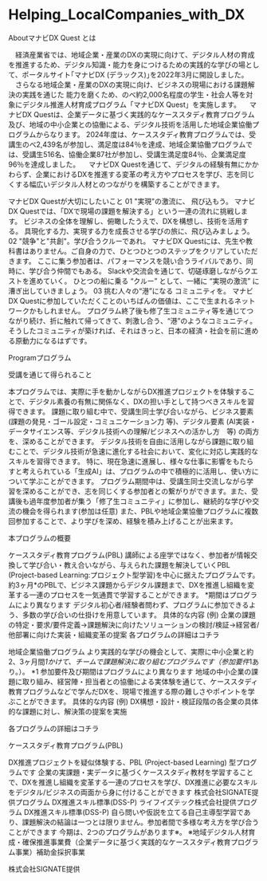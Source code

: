# Helping_LocalCompanies_with_DX

AboutマナビDX Quest とは

　経済産業省では、地域企業・産業のDXの実現に向けて、デジタル人材の育成を推進するため、デジタル知識・能力を身につけるための実践的な学びの場として、ポータルサイト｢マナビDX (デラックス)｣を2022年3月に開設しました。
　さらなる地域企業・産業のDXの実現に向け、ビジネスの現場における課題解決の実践を通じた 能力を磨くため、のべ約2,000名程度の学生・社会人等を対象にデジタル推進人材育成プログラム「マナビDX Quest」を実施します。
　マナビDX Questは、企業データに基づく実践的なケーススタディ教育プログラム及び、地域の中小企業との協働による、デジタル技術を活用した地域企業協働プログラムからなります。 2024年度は、ケーススタディ教育プログラムでは、受講生のべ2,439​名が参加し、満足度は84％を達成、地域企業協働プログラムでは、受講生516名、協働企業87社が参加し、受講生満足度84％、企業満足度96％を達成しました。
　マナビDX Questを通じて、デジタルの経験有無にかかわらず、企業におけるDXを推進する変革の考え方やプロセスを学び、志を同じくする幅広いデジタル人材とのつながりを構築することができます。

マナビDX Questが大切にしたいこと
01
"実現"の激流に、
飛び込もう。
マナビDX Questでは、「DXで現場の課題を解決する」という一連の流れに挑戦します。
ビジネスの全体を理解し、俯瞰したうえで、DXを構想し、技術を活用する。
具現化する力、実現する力を成長させる学びの旅に、飛び込みましょう。
02
"競争"と"共創"。学び合うクルーであれ。
マナビDX Questには、先生や教科書はありません。ご自身の力で、ひとつひとつのステップをクリアしていただきます。
ここに集う参加者は、パフォーマンスを競い合うライバルであり、同時に、学び合う仲間でもある。
Slackや交流会を通じて、切磋琢磨しながらクエストを進めていく。
ひとつの船に乗る “クルー” として、一緒に “実現の激流” に漕ぎ出していきましょう。
03
挑む人々の“港”になる
コミュニティを。
マナビDX Questに参加していただくことのいちばんの価値は、ここで生まれるネットワークかもしれません。
プログラム終了後も修了生コミュニティ等を通じてつながり続け、折に触れて帰ってきて、刺激し合う、“港”のようなコミュニティ。
そうしたコミュニティが築ければ、それはきっと、日本の経済・社会を前に進める原動力になるはずです。


Programプログラム

受講を通じて得られること

本プログラムでは、実際に手を動かしながらDX推進プロジェクトを体験することで、デジタル素養の有無に関係なく、DXの担い手として持つべきスキルを習得できます。
課題に取り組む中で、受講生同士学び合いながら、ビジネス要素(課題の発見・ゴール設定・コミュニケーション力 等)、デジタル要素 (AI実装・データサイエンス等、デジタル技術への理解/ビジネスへの活かし方　等) の両方を、深めることができます。
デジタル技術を自由に活用しながら課題に取り組むことで、デジタル技術が急速に進化する社会において、変化に対応し実践的なスキルを習得できます。
特に、現在急速に進展し、様々な仕事に影響をもたらすと考えられている「生成AI」は、プログラムの中で積極的に活用し、使い方について学ぶことができます。
プログラム期間中は、受講生同士交流しながら学習を深めることができ、志を同じくする参加者との繋がりができます。また、受講後も過年度参加者が集う「修了生コミュニティ」に参加し、継続的な学びや交流の機会を得られます(参加は任意)
また、PBLや地域企業協働プログラムに複数回参加することで、より学びを深め、経験を積み上げることが出来ます。


本プログラムの概要



ケーススタディ教育プログラム(PBL)
講師による座学ではなく、参加者が情報交換して学び合い・教え合いながら、与えられた課題を解決していくPBL (Project-based Learning:プロジェクト型学習)を中心に据えたプログラムです。
約3ヶ月*のPBLで、ビジネス課題からデジタル課題まで、DXを推進し組織を変革する一連のプロセスを一気通貫で学習することができます。
*期間はプログラムにより異なります
デジタル初心者/経験者問わず、プログラムに参加できるよう、多数の学び合いの仕掛けを用意しています。
具体的な内容 (例) 企業の課題の特定・要求/要件定義→課題解決に向けたソリューションの検討/検証→経営者/他部署に向けた実装・組織変革の提案 各プログラムの詳細はコチラ

地域企業協働プログラム
より実践的な学びの機会として、実際に中小企業と約2、3ヶ月間*1かけて、チームで課題解決に取り組むプログラムです（参加要件*1あり。）。
*1 参加要件及び期間はプログラムにより異なります
地域の中小企業の課題に取り組み、経営陣・担当者との協働による実体験を通じて、ケーススタディ教育プログラムなどで学んだDXを、現場で推進する際の難しさやポイントを学ぶことができます。
具体的な内容 (例) DX構想・設計・検証段階の各企業の具体的な課題に対し、解決策の提案を実施

各プログラムの詳細はコチラ


ケーススタディ教育プログラム(PBL)

DX推進プロジェクトを疑似体験する、PBL (Project-based Learning) 型プログラムです
企業の実課題・実データに基づくケーススタディ教材を学習することで、DXを推進し組織を変革する一連のプロセスを学び、DX推進に必要なスキルをデジタル/ビジネスの両面から身に付けることができます
株式会社SIGNATE提供プログラム
DX推進スキル標準(DSS-P)
ライフイズテック株式会社提供プログラム
DX推進スキル標準(DSS-P)
自ら問いや仮説を立てる自己主導型学習であり、課題解決の結論は一つとは限りません。参加者間で多様な考え方を学び合うことができます
今期は、2つのプログラムがあります※。
※地域デジタル人材育成・確保推進事業費（企業データに基づく実践的なケーススタディ教育プログラム事業）補助金採択事業


株式会社SIGNATE提供
